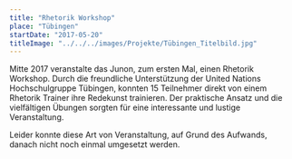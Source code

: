 ```yaml
---
title: "Rhetorik Workshop"
place: "Tübingen"
startDate: "2017-05-20"
titleImage: "../../../images/Projekte/Tübingen_Titelbild.jpg"
---
```


Mitte 2017 veranstalte das Junon, zum ersten Mal, einen Rhetorik Workshop. Durch die freundliche Unterstützung der United Nations Hochschulgruppe Tübingen, konnten 15 Teilnehmer direkt von einem Rhetorik Trainer ihre Redekunst trainieren. Der praktische Ansatz und die vielfältigen Übungen sorgten für eine interessante und lustige Veranstaltung.

Leider konnte diese Art von Veranstaltung, auf Grund des Aufwands, danach nicht noch einmal umgesetzt werden.
